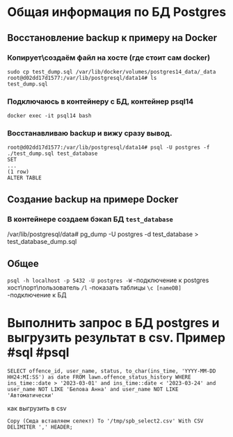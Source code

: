 # Общая информация по БД Postgres
## Восстановление backup к примеру на Docker
### Копирует\создаём файл на хосте (где стоит сам docker)
```
sudo cp test_dump.sql /var/lib/docker/volumes/postgres14_data/_data
root@d02dd17d1577:/var/lib/postgresql/data14# ls
test_dump.sql
```
### Подключаюсь в контейнеру с БД, контейнер psql14
```
docker exec -it psql14 bash
```
### Восстанавливаю backup и вижу сразу вывод. 
```
root@d02dd17d1577:/var/lib/postgresql/data14# psql -U postgres -f ./test_dump.sql test_database
SET
...
(1 row)
ALTER TABLE
```
## Создание backup на примере Docker
### В контейнере создаем бэкап БД `test_database`
/var/lib/postgresql/data# pg_dump -U postgres -d test_database > test_database_dump.sql

## Общее
`psql -h localhost -p 5432 -U postgres -W` -подключение к postgres хост\порт\пользователь
`/l` -показать таблицы
`\c [nameDB]` -подключение к БД

# Выполнить запрос в БД postgres и выгрузить результат в csv. Пример #sql #psql
```
SELECT offence_id, user_name, status, to_char(ins_time, 'YYYY-MM-DD HH24:MI:SS') as date FROM lawn.offence_status_history WHERE ins_time::date > '2023-03-01' and ins_time::date < '2023-03-24' and user_name NOT LIKE 'Белова Анна' and user_name NOT LIKE 'Автоматически'
```
как выгрузить в csv
```
Copy (Сюда вставляем селект) To '/tmp/spb_select2.csv' With CSV DELIMITER ',' HEADER;
```
